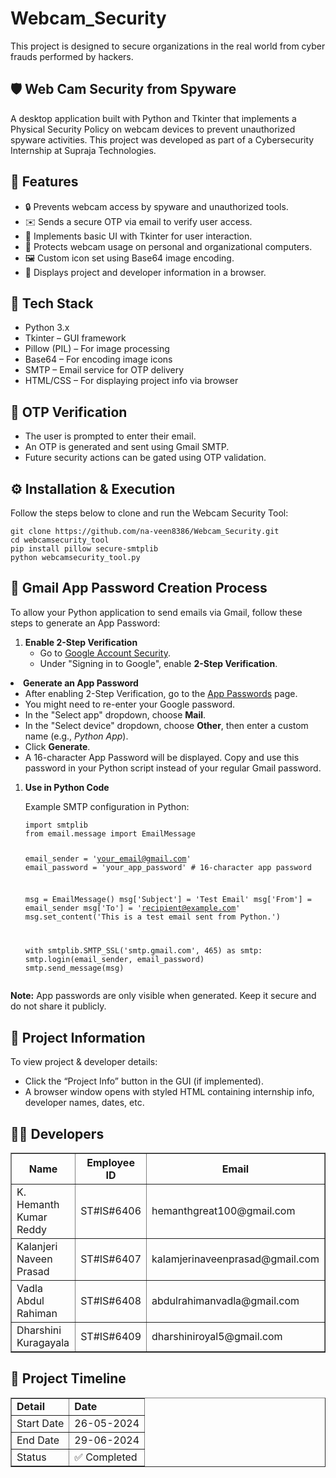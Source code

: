 <div>
  <h1>Webcam_Security</h1>
  <p>This project is designed to secure organizations in the real world from cyber frauds performed by hackers.</p>
</div>

<div>
  <h2>🛡️ Web Cam Security from Spyware</h2>
  <p>
    A desktop application built with Python and Tkinter that implements a Physical Security Policy on webcam devices to prevent unauthorized spyware activities. 
    This project was developed as part of a Cybersecurity Internship at Supraja Technologies.
  </p>
</div>

<div>
  <h2>📌 Features</h2>
  <ul>
    <li>🔒 Prevents webcam access by spyware and unauthorized tools.</li>
    <li>✉️ Sends a secure OTP via email to verify user access.</li>
    <li>🧠 Implements basic UI with Tkinter for user interaction.</li>
    <li>📸 Protects webcam usage on personal and organizational computers.</li>
    <li>🖼️ Custom icon set using Base64 image encoding.</li>
    <li>📄 Displays project and developer information in a browser.</li>
  </ul>
</div>

<div>
  <h2>🧰 Tech Stack</h2>
  <ul>
    <li>Python 3.x</li>
    <li>Tkinter – GUI framework</li>
    <li>Pillow (PIL) – For image processing</li>
    <li>Base64 – For encoding image icons</li>
    <li>SMTP – Email service for OTP delivery</li>
    <li>HTML/CSS – For displaying project info via browser</li>
  </ul>
</div>

<div>
  <h2>📧 OTP Verification</h2>
  <ul>
    <li>The user is prompted to enter their email.</li>
    <li>An OTP is generated and sent using Gmail SMTP.</li>
    <li>Future security actions can be gated using OTP validation.</li>
  </ul>
</div>

<div> 
  <h2>⚙️ Installation & Execution</h2>
  <p>Follow the steps below to clone and run the Webcam Security Tool:</p>
  <pre><code>git clone https://github.com/na-veen8386/Webcam_Security.git
cd webcamsecurity_tool
pip install pillow secure-smtplib
python webcamsecurity_tool.py</code></pre>
</div>

<div>
  <h2>📧 Gmail App Password Creation Process</h2>
  <p>To allow your Python application to send emails via Gmail, follow these steps to generate an App Password:</p>

  <ol>
    <li>
      <strong>Enable 2-Step Verification</strong>
      <ul>
        <li>Go to <a href="https://myaccount.google.com/security" target="_blank">Google Account Security</a>.</li>
        <li>Under "Signing in to Google", enable <strong>2-Step Verification</strong>.</li>
      </ul>
    </li>
  </ol>
    <li>
      <strong>Generate an App Password</strong>
      <ul>
        <li>After enabling 2-Step Verification, go to the <a href="https://myaccount.google.com/apppasswords" target="_blank">App Passwords</a> page.</li>
        <li>You might need to re-enter your Google password.</li>
        <li>In the "Select app" dropdown, choose <strong>Mail</strong>.</li>
        <li>In the "Select device" dropdown, choose <strong>Other</strong>, then enter a custom name (e.g., <em>Python App</em>).</li>
        <li>Click <strong>Generate</strong>.</li>
        <li>A 16-character App Password will be displayed. Copy and use this password in your Python script instead of your regular Gmail password.</li>
      </ul>
    </li>
<ol>
    <li>
      <strong>Use in Python Code</strong>
      <p>Example SMTP configuration in Python:</p>
      <pre><code>import smtplib 
from email.message import EmailMessage

email_sender = 'your_email@gmail.com'
email_password = 'your_app_password'  # 16-character app password

msg = EmailMessage()
msg['Subject'] = 'Test Email'
msg['From'] = email_sender
msg['To'] = 'recipient@example.com'
msg.set_content('This is a test email sent from Python.')

with smtplib.SMTP_SSL('smtp.gmail.com', 465) as smtp:
    smtp.login(email_sender, email_password)
    smtp.send_message(msg)</code></pre>
    </li>
  </ol>

  <p><strong>Note:</strong> App passwords are only visible when generated. Keep it secure and do not share it publicly.</p>
</div>



<div>
  <h2>📃 Project Information</h2>
  <p>
    To view project & developer details:
  </p>
  <ul>
    <li>Click the “Project Info” button in the GUI (if implemented).</li>
    <li>A browser window opens with styled HTML containing internship info, developer names, dates, etc.</li>
  </ul>
</div>

<div>
  <h2>👨‍💻 Developers</h2>
  <table border="1" cellpadding="5" cellspacing="0">
    <thead>
      <tr>
        <th>Name</th>
        <th>Employee ID</th>
        <th>Email</th>
      </tr>
    </thead>
    <tbody>
      <tr>
        <td>K. Hemanth Kumar Reddy</td>
        <td>ST#IS#6406</td>
        <td>hemanthgreat100@gmail.com</td>
      </tr>
      <tr>
        <td>Kalanjeri Naveen Prasad</td>
        <td>ST#IS#6407</td>
        <td>kalamjerinaveenprasad@gmail.com</td>
      </tr>
      <tr>
        <td>Vadla Abdul Rahiman</td>
        <td>ST#IS#6408</td>
        <td>abdulrahimanvadla@gmail.com</td>
      </tr>
      <tr>
        <td>Dharshini Kuragayala</td>
        <td>ST#IS#6409</td>
        <td>dharshiniroyal5@gmail.com</td>
      </tr>
    </tbody>
  </table>
</div>

<div>
  <h2>📅 Project Timeline</h2>
  <table border="1" cellpadding="5" cellspacing="0">
    <tbody>
      <tr>
        <td><strong>Detail</strong></td>
        <td><strong>Date</strong></td>
      </tr>
      <tr>
        <td>Start Date</td>
        <td>26-05-2024</td>
      </tr>
      <tr>
        <td>End Date</td>
        <td>29-06-2024</td>
      </tr>
      <tr>
        <td>Status</td>
        <td>✅ Completed</td>
      </tr>
    </tbody>
  </table>
</div>
